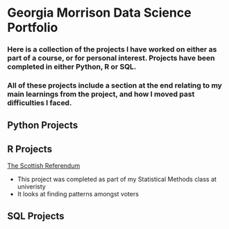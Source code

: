 # Georgia Morrison Data Science Portfolio
### Here is a collection of the projects I have worked on either as part of a course, or for personal interest. Projects have been completed in either Python, R or SQL.
### All of these projects include a section at the end relating to my main learnings from the project, and how I moved past difficulties I faced.

## Python Projects

## R Projects
[The Scottish Referendum](https://github.com/georgia-morrison/scottish-referendum)
* This project was completed as part of my Statistical Methods class at univeristy
* It looks at finding patterns amongst voters

## SQL Projects
